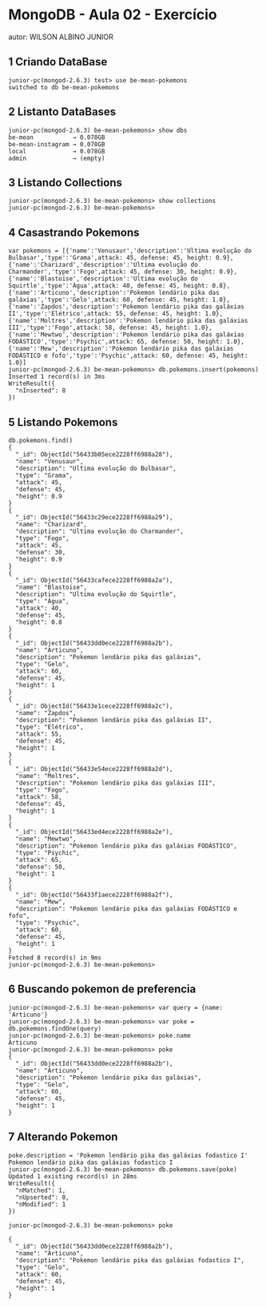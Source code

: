 # MongoDB - Aula 02 - Exercício
autor: WILSON ALBINO JUNIOR

## 1 Criando DataBase

	junior-pc(mongod-2.6.3) test> use be-mean-pokemons
	switched to db be-mean-pokemons

## 2 Listanto DataBases

	junior-pc(mongod-2.6.3) be-mean-pokemons> show dbs
	be-mean           → 0.078GB
	be-mean-instagram → 0.078GB
	local             → 0.078GB
	admin             → (empty)

## 3 Listando Collections
	junior-pc(mongod-2.6.3) be-mean-pokemons> show collections
	junior-pc(mongod-2.6.3) be-mean-pokemons>

## 4 Casastrando Pokemons
	var pokemons = [{'name':'Venusaur','description':'Ultima evolução do Bulbasar','type':'Grama',attack: 45, defense: 45, height: 0.9},{'name':'Charizard','description':'Ultima evolução do Charmander','type':'Fogo',attack: 45, defense: 30, height: 0.9},{'name':'Blastoise','description':'Ultima evolução do Squirtle','type':'Água',attack: 40, defense: 45, height: 0.8},{'name':'Articuno','description':'Pokemon lendário pika das galáxias','type':'Gelo',attack: 60, defense: 45, height: 1.0},{'name':'Zapdos','description':'Pokemon lendário pika das galáxias II','type':'Elétrico',attack: 55, defense: 45, height: 1.0},{'name':'Moltres','description':'Pokemon lendário pika das galáxias III','type':'Fogo',attack: 58, defense: 45, height: 1.0},{'name':'Mewtwo','description':'Pokemon lendário pika das galáxias FODÁSTICO','type':'Psychic',attack: 65, defense: 50, height: 1.0},{'name':'Mew','description':'Pokemon lendário pika das galáxias FODÁSTICO e fofo','type':'Psychic',attack: 60, defense: 45, height: 1.0}]
	junior-pc(mongod-2.6.3) be-mean-pokemons> db.pokemons.insert(pokemons)
	Inserted 1 record(s) in 3ms
	WriteResult({
	  "nInserted": 8
	})

## 5 Listando Pokemons
	db.pokemons.find()
	{
	  "_id": ObjectId("56433b05ece2228ff6988a28"),
	  "name": "Venusaur",
	  "description": "Ultima evolução do Bulbasar",
	  "type": "Grama",
	  "attack": 45,
	  "defense": 45,
	  "height": 0.9
	}
	{
	  "_id": ObjectId("56433c29ece2228ff6988a29"),
	  "name": "Charizard",
	  "description": "Ultima evolução do Charmander",
	  "type": "Fogo",
	  "attack": 45,
	  "defense": 30,
	  "height": 0.9
	}
	{
	  "_id": ObjectId("56433cafece2228ff6988a2a"),
	  "name": "Blastoise",
	  "description": "Ultima evolução do Squirtle",
	  "type": "Água",
	  "attack": 40,
	  "defense": 45,
	  "height": 0.8
	}
	{
	  "_id": ObjectId("56433dd0ece2228ff6988a2b"),
	  "name": "Articuno",
	  "description": "Pokemon lendário pika das galáxias",
	  "type": "Gelo",
	  "attack": 60,
	  "defense": 45,
	  "height": 1
	}
	{
	  "_id": ObjectId("56433e1cece2228ff6988a2c"),
	  "name": "Zapdos",
	  "description": "Pokemon lendário pika das galáxias II",
	  "type": "Elétrico",
	  "attack": 55,
	  "defense": 45,
	  "height": 1
	}
	{
	  "_id": ObjectId("56433e54ece2228ff6988a2d"),
	  "name": "Moltres",
	  "description": "Pokemon lendário pika das galáxias III",
	  "type": "Fogo",
	  "attack": 58,
	  "defense": 45,
	  "height": 1
	}
	{
	  "_id": ObjectId("56433ed4ece2228ff6988a2e"),
	  "name": "Mewtwo",
	  "description": "Pokemon lendário pika das galáxias FODÁSTICO",
	  "type": "Psychic",
	  "attack": 65,
	  "defense": 50,
	  "height": 1
	}
	{
	  "_id": ObjectId("56433f1aece2228ff6988a2f"),
	  "name": "Mew",
	  "description": "Pokemon lendário pika das galáxias FODÁSTICO e fofo",
	  "type": "Psychic",
	  "attack": 60,
	  "defense": 45,
	  "height": 1
	}
	Fetched 8 record(s) in 9ms
	junior-pc(mongod-2.6.3) be-mean-pokemons> 

## 6 Buscando pokemon de preferencia
	junior-pc(mongod-2.6.3) be-mean-pokemons> var query = {name: 'Articuno'}
	junior-pc(mongod-2.6.3) be-mean-pokemons> var poke = db.pokemons.findOne(query)
	junior-pc(mongod-2.6.3) be-mean-pokemons> poke.name
	Articuno
	junior-pc(mongod-2.6.3) be-mean-pokemons> poke
	{
	  "_id": ObjectId("56433dd0ece2228ff6988a2b"),
	  "name": "Articuno",
	  "description": "Pokemon lendário pika das galáxias",
	  "type": "Gelo",
	  "attack": 60,
	  "defense": 45,
	  "height": 1
	}
## 7 Alterando Pokemon
	poke.description = 'Pokemon lendário pika das galáxias fodastico I'
	Pokemon lendário pika das galáxias fodastico I
	junior-pc(mongod-2.6.3) be-mean-pokemons> db.pokemons.save(poke)
	Updated 1 existing record(s) in 28ms
	WriteResult({
	  "nMatched": 1,
	  "nUpserted": 0,
	  "nModified": 1
	})
	
	junior-pc(mongod-2.6.3) be-mean-pokemons> poke
	
	{
	  "_id": ObjectId("56433dd0ece2228ff6988a2b"),
	  "name": "Articuno",
	  "description": "Pokemon lendário pika das galáxias fodastico I",
	  "type": "Gelo",
	  "attack": 60,
	  "defense": 45,
	  "height": 1
	}
	
